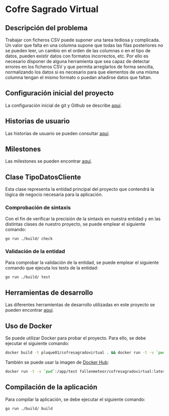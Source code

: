 # **C**ofre **S**agrado **V**irtual

## Descripción del problema

Trabajar con ficheros CSV puede suponer una tarea tediosa y complicada. Un valor
que falta en una columna supone que todas las filas posteriores no se pueden
leer, un cambio en el orden de las columnas o en el tipo de datos, pueden
existir datos con formatos incorrectos, etc. Por ello es necesario disponer de
alguna herramienta que sea capaz de detectar errores en los ficheros CSV y que
permita arreglarlos de forma sencilla, normalizando los datos si es necesario
para que elementos de una misma columna tengan el mismo formato o puedan
añadirse datos que faltan.

## Configuración inicial del proyecto

La configuración inicial de git y Github se describe
[aquí](doc/configuracion-inicial.md).

## Historias de usuario

Las historias de usuario se pueden consultar [aquí](doc/user-stories.md).

## Milestones

Las milestones se pueden encontrar [aquí](doc/milestones.md).

## Clase TipoDatosCliente

Esta clase representa la entidad principal del proyecto que contendrá la lógica
de negocio necesaria para la aplicación.

### Comprobación de sintaxis

Con el fin de verificar la precisión de la sintaxis en nuestra entidad y en las
distintas clases de nuestro proyecto, se puede emplear el siguiente comando:

```bash
go run ./build/ check
```

### Validación de la entidad

Para comprobar la validación de la entidad, se puede emplear el siguiente
comando que ejecuta los tests de la entidad:

```bash
go run ./build/ test
```

## Herramientas de desarrollo

Las diferentes herramientas de desarrollo utilizadas en este proyecto se pueden
encontrar [aquí](doc/tools.md).

## Uso de Docker

Se puede utilizar Docker para probar el proyecto. Para ello, se debe ejecutar el
siguiente comando:

```bash
docker build -t pluque01/cofresagradovirtual . && docker run -t -v `pwd`:/app/test pluque01/cofresagradovirtual
```

También se puede usar la imagen de
[Docker Hub](https://hub.docker.com/repository/docker/fallenmeteor/cofresagradovirtual/):

```bash
docker run -t -v `pwd`:/app/test fallenmeteor/cofresagradovirtual:latest
```

## Compilación de la aplicación

Para compilar la aplicación, se debe ejecutar el siguiente comando:

```bash
go run ./build/ build
```
